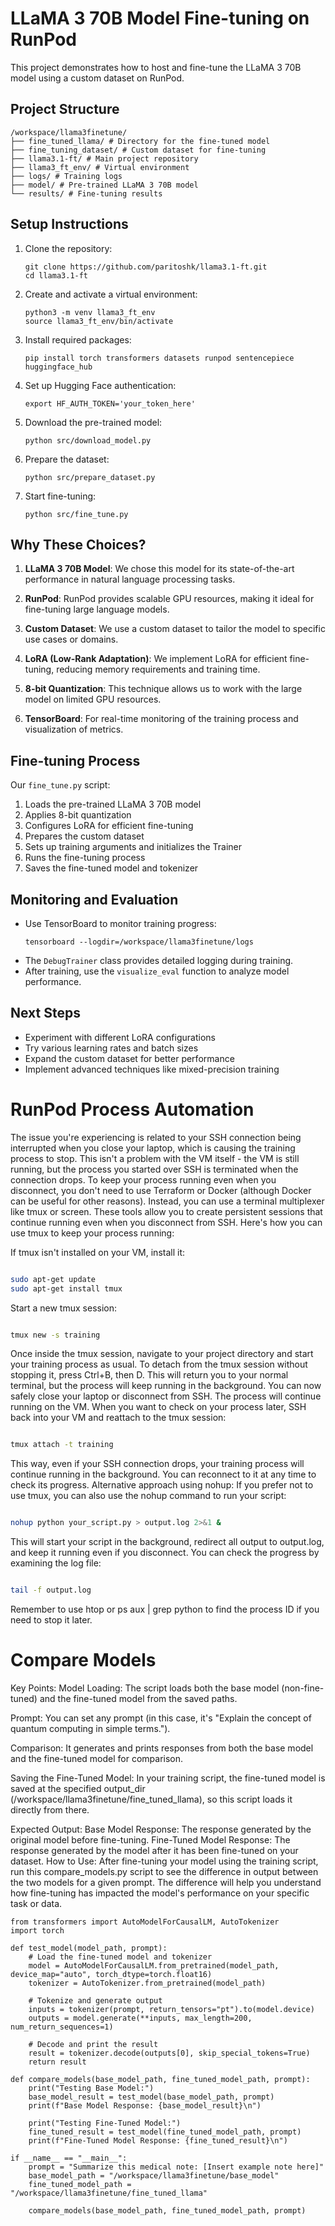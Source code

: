 # LLaMA 3 70B Model Fine-tuning on RunPod

This project demonstrates how to host and fine-tune the LLaMA 3 70B model using a custom dataset on RunPod.

## Project Structure
```
/workspace/llama3finetune/
├── fine_tuned_llama/ # Directory for the fine-tuned model
├── fine_tuning_dataset/ # Custom dataset for fine-tuning
├── llama3.1-ft/ # Main project repository
├── llama3_ft_env/ # Virtual environment
├── logs/ # Training logs
├── model/ # Pre-trained LLaMA 3 70B model
└── results/ # Fine-tuning results
```


## Setup Instructions

1. Clone the repository:
   ```
   git clone https://github.com/paritoshk/llama3.1-ft.git
   cd llama3.1-ft
   ```

2. Create and activate a virtual environment:
   ```
   python3 -m venv llama3_ft_env
   source llama3_ft_env/bin/activate
   ```

3. Install required packages:
   ```
   pip install torch transformers datasets runpod sentencepiece huggingface_hub
   ```

4. Set up Hugging Face authentication:
   ```
   export HF_AUTH_TOKEN='your_token_here'
   ```

5. Download the pre-trained model:
   ```
   python src/download_model.py
   ```

6. Prepare the dataset:
   ```
   python src/prepare_dataset.py
   ```

7. Start fine-tuning:
   ```
   python src/fine_tune.py
   ```

## Why These Choices?

1. **LLaMA 3 70B Model**: We chose this model for its state-of-the-art performance in natural language processing tasks.

2. **RunPod**: RunPod provides scalable GPU resources, making it ideal for fine-tuning large language models.

3. **Custom Dataset**: We use a custom dataset to tailor the model to specific use cases or domains.

4. **LoRA (Low-Rank Adaptation)**: We implement LoRA for efficient fine-tuning, reducing memory requirements and training time.

5. **8-bit Quantization**: This technique allows us to work with the large model on limited GPU resources.

6. **TensorBoard**: For real-time monitoring of the training process and visualization of metrics.

## Fine-tuning Process

Our `fine_tune.py` script:
1. Loads the pre-trained LLaMA 3 70B model
2. Applies 8-bit quantization
3. Configures LoRA for efficient fine-tuning
4. Prepares the custom dataset
5. Sets up training arguments and initializes the Trainer
6. Runs the fine-tuning process
7. Saves the fine-tuned model and tokenizer

## Monitoring and Evaluation

- Use TensorBoard to monitor training progress:
  ```
  tensorboard --logdir=/workspace/llama3finetune/logs
  ```
- The `DebugTrainer` class provides detailed logging during training.
- After training, use the `visualize_eval` function to analyze model performance.

## Next Steps

- Experiment with different LoRA configurations
- Try various learning rates and batch sizes
- Expand the custom dataset for better performance
- Implement advanced techniques like mixed-precision training

# RunPod Process Automation 
The issue you're experiencing is related to your SSH connection being interrupted when you close your laptop, which is causing the training process to stop. This isn't a problem with the VM itself - the VM is still running, but the process you started over SSH is terminated when the connection drops.
To keep your process running even when you disconnect, you don't need to use Terraform or Docker (although Docker can be useful for other reasons). Instead, you can use a terminal multiplexer like tmux or screen. These tools allow you to create persistent sessions that continue running even when you disconnect from SSH.
Here's how you can use tmux to keep your process running:

If tmux isn't installed on your VM, install it:
```bash

sudo apt-get update
sudo apt-get install tmux

```

Start a new tmux session:
```bash

tmux new -s training

```

Once inside the tmux session, navigate to your project directory and start your training process as usual.
To detach from the tmux session without stopping it, press Ctrl+B, then D. This will return you to your normal terminal, but the process will keep running in the background.
You can now safely close your laptop or disconnect from SSH. The process will continue running on the VM.
When you want to check on your process later, SSH back into your VM and reattach to the tmux session:

```bash

tmux attach -t training

```



This way, even if your SSH connection drops, your training process will continue running in the background. You can reconnect to it at any time to check its progress.
Alternative approach using nohup:
If you prefer not to use tmux, you can also use the nohup command to run your script:

```bash

nohup python your_script.py > output.log 2>&1 &

```

This will start your script in the background, redirect all output to output.log, and keep it running even if you disconnect. You can check the progress by examining the log file:

```bash

tail -f output.log

```

Remember to use htop or ps aux | grep python to find the process ID if you need to stop it later.

# Compare Models

Key Points:
Model Loading: The script loads both the base model (non-fine-tuned) and the fine-tuned model from the saved paths.

Prompt: You can set any prompt (in this case, it's "Explain the concept of quantum computing in simple terms.").

Comparison: It generates and prints responses from both the base model and the fine-tuned model for comparison.

Saving the Fine-Tuned Model: In your training script, the fine-tuned model is saved at the specified output_dir (/workspace/llama3finetune/fine_tuned_llama), so this script loads it directly from there.

Expected Output:
Base Model Response: The response generated by the original model before fine-tuning.
Fine-Tuned Model Response: The response generated by the model after it has been fine-tuned on your dataset.
How to Use:
After fine-tuning your model using the training script, run this compare_models.py script to see the difference in output between the two models for a given prompt. The difference will help you understand how fine-tuning has impacted the model's performance on your specific task or data.










```
from transformers import AutoModelForCausalLM, AutoTokenizer
import torch

def test_model(model_path, prompt):
    # Load the fine-tuned model and tokenizer
    model = AutoModelForCausalLM.from_pretrained(model_path, device_map="auto", torch_dtype=torch.float16)
    tokenizer = AutoTokenizer.from_pretrained(model_path)

    # Tokenize and generate output
    inputs = tokenizer(prompt, return_tensors="pt").to(model.device)
    outputs = model.generate(**inputs, max_length=200, num_return_sequences=1)
    
    # Decode and print the result
    result = tokenizer.decode(outputs[0], skip_special_tokens=True)
    return result

def compare_models(base_model_path, fine_tuned_model_path, prompt):
    print("Testing Base Model:")
    base_model_result = test_model(base_model_path, prompt)
    print(f"Base Model Response: {base_model_result}\n")

    print("Testing Fine-Tuned Model:")
    fine_tuned_result = test_model(fine_tuned_model_path, prompt)
    print(f"Fine-Tuned Model Response: {fine_tuned_result}\n")

if __name__ == "__main__":
    prompt = "Summarize this medical note: [Insert example note here]"
    base_model_path = "/workspace/llama3finetune/base_model"
    fine_tuned_model_path = "/workspace/llama3finetune/fine_tuned_llama"
    
    compare_models(base_model_path, fine_tuned_model_path, prompt)
```